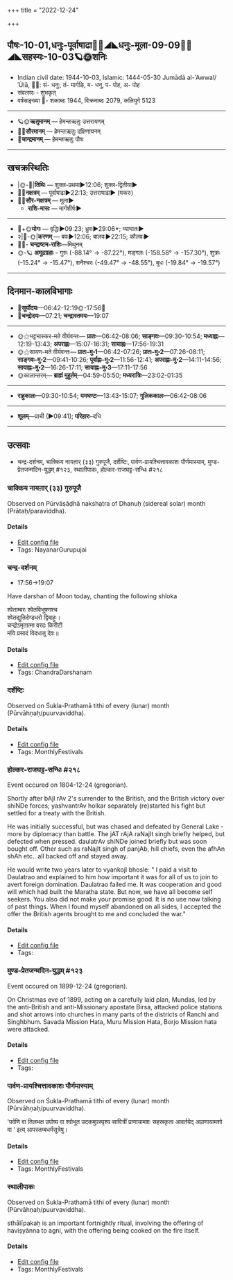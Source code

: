 +++
title = "2022-12-24"

+++
## पौषः-10-01,धनुः-पूर्वाषाढा🌛🌌◢◣धनुः-मूला-09-09🌌🌞◢◣सहस्यः-10-03🪐🌞शनिः
- Indian civil date: 1944-10-03, Islamic: 1444-05-30 Jumādā al-ʾAwwal/ʾŪlā, 🌌🌞: सं- धनुः, तं- मार्गऴि, म- धनु, प- पोह, अ- पोह
- संवत्सरः - शुभकृत्
- वर्षसङ्ख्या 🌛- शकाब्दः 1944, विक्रमाब्दः 2079, कलियुगे 5123
___________________
- 🪐🌞**ऋतुमानम्** — हेमन्तऋतुः उत्तरायणम्
- 🌌🌞**सौरमानम्** — हेमन्तऋतुः दक्षिणायनम्
- 🌛**चान्द्रमानम्** — हेमन्तऋतुः पौषः
___________________


## खचक्रस्थितिः
- |🌞-🌛|**तिथिः** — शुक्ल-प्रथमा►12:06; शुक्ल-द्वितीया►  
- 🌌🌛**नक्षत्रम्** — पूर्वाषाढा►22:13; उत्तराषाढा► (मकरः)  
- 🌌🌞**सौर-नक्षत्रम्** — मूला►  
  - **राशि-मासः** — मार्गशीर्षः► 
___________________
- 🌛+🌞**योगः** — वृद्धिः►09:23; ध्रुवः►29:06*; व्याघातः►  
- २|🌛-🌞|**करणम्** — बवः►12:06; बालवः►22:15; कौलवः►  
- 🌌🌛- **चन्द्राष्टम-राशिः**—मिथुनम्  
- 🌞-🪐 **अमूढग्रहाः** - गुरुः (-88.14° → -87.22°), मङ्गलः (-158.58° → -157.30°), शुक्रः (-15.24° → -15.47°), शनैश्चरः (-49.47° → -48.55°), बुधः (-19.84° → -19.57°)
___________________


## दिनमान-कालविभागाः
- 🌅**सूर्योदयः**—06:42-12:19🌞️-17:56🌇  
- 🌛**चन्द्रोदयः**—07:21; **चन्द्रास्तमयः**—19:07  
___________________
- 🌞⚝भट्टभास्कर-मते वीर्यवन्तः— **प्रातः**—06:42-08:06; **साङ्गवः**—09:30-10:54; **मध्याह्नः**—12:19-13:43; **अपराह्णः**—15:07-16:31; **सायाह्नः**—17:56-19:31  
- 🌞⚝सायण-मते वीर्यवन्तः— **प्रातः-मु॰1**—06:42-07:26; **प्रातः-मु॰2**—07:26-08:11; **साङ्गवः-मु॰2**—09:41-10:26; **पूर्वाह्णः-मु॰2**—11:56-12:41; **अपराह्णः-मु॰2**—14:11-14:56; **सायाह्नः-मु॰2**—16:26-17:11; **सायाह्नः-मु॰3**—17:11-17:56  
- 🌞कालान्तरम्— **ब्राह्मं मुहूर्तम्**—04:59-05:50; **मध्यरात्रिः**—23:02-01:35  
___________________
- **राहुकालः**—09:30-10:54; **यमघण्टः**—13:43-15:07; **गुलिककालः**—06:42-08:06  
___________________
- **शूलम्**—प्राची (►09:41); **परिहारः**–दधि  
___________________

## उत्सवाः
- चन्द्र-दर्शनम्, चाक्किय नायऩार् (३३) गुरुपूजै, दर्शेष्टिः, पार्वण-प्रायश्चित्तावकाशः पौर्णमास्याम्, मुण्ड-प्रेतजन्मदिन-युद्धम् #१२३, स्थालीपाकः, होल्कर-राजघट्ट-सन्धिः #२१८
### चाक्किय नायऩार् (३३) गुरुपूजै

Observed on Pūrvāṣāḍhā nakshatra of Dhanuḥ (sidereal solar) month (Prātaḥ/paraviddha). 



#### Details
- [Edit config file](https://github.com/jyotisham/adyatithi/blob/master/mahApuruSha/nAyanAr/sidereal_solar_month/nakshatra/09/20/cAkkiya_nAyan2Ar_%2833%29_gurupUjai.toml)
- Tags: NayanarGurupujai


### चन्द्र-दर्शनम्
- 17:56→19:07



Have darshan of Moon today, chanting the following shloka

श्वेताम्बरः श्वेतविभूषणश्च  
श्वेतद्युतिर्दण्डधरो द्विबाहुः।  
चन्द्रोऽमृतात्मा वरदः किरीटी  
मयि प्रसादं विदधातु देवः॥



#### Details
- [Edit config file](https://github.com/jyotisham/adyatithi/blob/master/devatA/graha/description_only/candra-darzanam.toml)
- Tags: ChandraDarshanam


### दर्शेष्टिः

Observed on Śukla-Prathamā tithi of every (lunar) month (Pūrvāhṇaḥ/puurvaviddha). 



#### Details
- [Edit config file](https://github.com/jyotisham/adyatithi/blob/master/gRhya/general/lunar_month/tithi/00/01/darsheShTiH.toml)
- Tags: MonthlyFestivals


### होल्कर-राजघट्ट-सन्धिः #२१८

Event occured on 1804-12-24 (gregorian). 

Shortly after bAjI rAv 2's surrender to the British, and the British victory over shiNDe forces; yashvantrAv holkar separately (re)started his fight but settled for a treaty with the British.

He was initially successful, but was chased and defeated by General Lake - more by diplomacy than battle. The jAT rAjA raNajIt singh briefly helped, but defected when pressed. daulatrAv shiNDe joined briefly but was soon bought off. Other such as raNajIt singh of panjAb, hill chiefs, even the afhAn shAh etc.. all backed off and stayed away. 

He would write two years later to vyankojI bhosle: " I paid a visit to Daulatrao and explained to him how important it was for all of us to join to avert foreign domination. Daulatrao failed me. It was cooperation and good will which had built the Maratha state. But now, we have all become self seekers. You also did not make your promise good. It is no use now talking of past things. When I found myself abandoned on all sides, I accepted the offer the British agents brought to me and concluded the war."

#### Details
- [Edit config file](https://github.com/jyotisham/adyatithi/blob/master/mahApuruSha/xatra-later/gregorian/day/12/24/holkara-rAjaghaTTa-sandhiH.toml)
- Tags: 


### मुण्ड-प्रेतजन्मदिन-युद्धम् #१२३

Event occured on 1899-12-24 (gregorian). 

On Christmas eve of 1899, acting on a carefully laid plan, Mundas, led by the anti-British and anti-Missionary apostate Birsa, attacked police stations and shot arrows into churches in many parts of the districts of Ranchi and Singhbhum. Savada Mission Hata, Muru Mission Hata, Borjo Mission hata were attacked.

#### Details
- [Edit config file](https://github.com/jyotisham/adyatithi/blob/master/mahApuruSha/xatra-later/gregorian/day/12/24/muNDa-christmas-attacks.toml)
- Tags: 


### पार्वण-प्रायश्चित्तावकाशः पौर्णमास्याम्

Observed on Śukla-Prathamā tithi of every (lunar) month (Pūrvāhṇaḥ/puurvaviddha). 

'पर्वणि वा तिलभक्ष उपोष्य वा श्वोभूत उदकमुपस्पृश्य सावित्रीं प्राणायामशः सहस्रकृत्व आवर्तयेद् अप्राणायामशो वा ' इत्य् आपस्तम्बधर्मसूत्रेषु।

#### Details
- [Edit config file](https://github.com/jyotisham/adyatithi/blob/master/gRhya/Apastamba/lunar_month/tithi/00/01/pArvaNa-prAyashcittAvakAshaH_1.toml)
- Tags: MonthlyFestivals


### स्थालीपाकः

Observed on Śukla-Prathamā tithi of every (lunar) month (Pūrvāhṇaḥ/puurvaviddha). 

sthālīpakaḥ is an important fortnightly ritual, involving the offering of haviṣyānna to agni, with the offering being cooked on the fire itself.

#### Details
- [Edit config file](https://github.com/jyotisham/adyatithi/blob/master/gRhya/general/lunar_month/tithi/00/01/sthAlIpAkaH_1.toml)
- Tags: MonthlyFestivals


